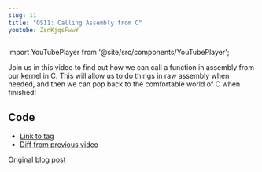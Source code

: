 ```yaml
---
slug: 11
title: "OS11: Calling Assembly from C"
youtube: ZsnKjqsFwwY
---
```


import YouTubePlayer from '@site/src/components/YouTubePlayer';

<YouTubePlayer youtubeLink={frontmatter.youtube} />

Join us in this video to find out how we can call a function in assembly from our kernel in C. This will allow us to do things in raw assembly when needed, and then we can pop back to the comfortable world of C when finished!

<!--truncate-->

## Code

- [Link to tag](https://github.com/pagekeysolutions/pkos/releases/tag/vid%2Fos011)
- [Diff from previous video](https://github.com/pagekeysolutions/pkos/compare/vid/os010..vid/os011)

[Original blog post](/blog/pkos/11-calling-assembly-from-c)